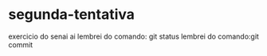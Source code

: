 # segunda-tentativa
exercicio do senai
ai
lembrei do comando: git status
lembrei do comando:git commit